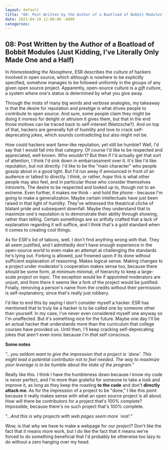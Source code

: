 ```yaml
---	
layout: default	
title: "08: Post Written by the Author of a Boatload of Bobbit Modules"	
date: 2021-04-10 12:00:00 -0000	
categories:	
---
```


## 08: Post Written by the Author of a Boatload of Bobbit Modules (Just Kidding, I've Literally Only Made One and a Half)

In _Homesteading the Noosphere_, ESR describes the culture of hackers involved in open source, which although is nowhere to be explicitly specified, somehow manages to be followed uniformly in the groups of any given open source project. Apparently, open-source culture is a _gift culture_, a system where one's status is determined by what you give away.

Through the mists of many big words and verbose analogies, my takeaway is that the desire for reputation and prestige is what drives people to contribute to open source. And sure, some people claim they might be doing it moreso for delight or altruism it gives them, but that in the end those motives can be traced back to self-interest (Nietzsche?). And on top of that, hackers are generally full of humility and love to crack self-deprecating jokes, which sounds contradicting but also might not be.

How could hackers want fame-like reputation, yet still be humble? Well, I'd say that I would fall into that category. Of course I'd like to be respected and appreciated, well known. Who wouldn't? But then if I'd actually get that sort of attention, I think I'd sink down in embarrassment over it. It's like I'd like reputation, but not directly. I'd like to be the "main character" who people gossip about in a good light. But I'd run away if announced in front of an audience or talked to directly. I think, or rather, _hope_ this is what other people may also feel, and in particular those who consider themselves introverts. The desire to be respected and looked up to, though not to an extreme. Even further, it makes me think - and hold the phone - because I'm going to make a generalization. Maybe certain intellectuals have just been raised in that light of humility. They've witnessed the theatrical cliche of blatant pride and subsequent downfall. Maybe they understand that to maximize one's reputation is to demonstrate their ability through showing, rather than telling. Certain somethings are so artfully crafted that a lack of explanation regarding it will suffice, and I think that's a gold standard when it comes to creating cool things.

As for ESR's list of taboos, well, I don't find anything wrong with that. They all seem justified, and I admittedly don't have enough experience in the open-source world to even make an attempt at challenging the standards he's lying out. Forking is allowed, just frowned upon if its done without sufficient explanation of reasoning. Makes logical sense. Making changes to a project under moderator's cooperation makes sense too, because there _should_ be some form, at minimum minimal, of hierarchy to keep a large-scale project on topic. The exception would be if appointed moderators are unjust, and from there it seems like a fork of the project would be justified. Finally, removing a person's name from the credits without their permission is self-explanatory, since that's really just robbery.

I'd like to end this by saying I don't consider myself a hacker. ESR has mentioned that to truly be a hacker is to be called one by someone other than yourself. In my case, I've never even considered myself one anyway so I'm unaffected. But it's something nice for the future. Maybe one day I'll be an actual hacker that understands more than the curriculum that college courses have provided us. Until then, I'll keep cracking self-deprecating jokes that aren't even ironic because I'm _that_ self conscious.

**Some notes**

_"...you seldom want to give the impression that a project is \`done\'. This might lead a potential contributor not to feel needed. The way to maximize your leverage is to be humble about the state of the program."_

Really like this. I think I have the humbleness down because I know my code is never perfect, and I'm more than grateful for someone to take a look and improve it, as long as they keep the roasting **to the code** and don't **directly attack me**. As for the impression of a project to be "done," I like this point because it really makes sense with what an open source project is all about. How will there be contributors for a project that's 100% complete? Impossible, because there's no such project that's 100% complete.

_"...And this is why projects with web pages seem more \`real\'."_

Wow, is that why we have to make a webpage for our project? Don't like the fact that it means more work, but I do like the fact that it means we're forced to do something beneficial that I'd probably be otherwise too lazy to do without a zero hanging over my head.

